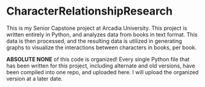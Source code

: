 # CharacterRelationshipResearch
This is my Senior Capstone project at Arcadia University. This project is written entirely in Python, and analyzes data from books in text format. This data is then processed, and the resulting data is utilized in generating graphs to visualize the interactions between characters in books, per book.

**ABSOLUTE NONE** of this code is organized! Every single Python file that has been written for this project, including alternate and old versions, have been compiled into one repo, and uploaded here. I will upload the organized version at a later date.

